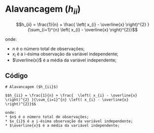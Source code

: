 # Alavancagem ($h_{ii}$)

$$h_{ii} = \frac{1}{n} + \frac{  \left( x_{i} - \overline{x} \right)^{2} }{\sum_{i=1}^{n} \left( x_{i} - \overline{x} \right)^{2}}$$

onde:
* $n$ é o número total de observações;
* $x_{i}$ é a i-ésima observação da variável independente;
* $\overline{x}$ é a média da variável independente;

## Código

```
# Alavancagem ($h_{ii}$)

$$h_{ii} = \frac{1}{n} + \frac{  \left( x_{i} - \overline{x} \right)^{2} }{\sum_{i=1}^{n} \left( x_{i} - \overline{x} \right)^{2}}$$

onde:
* $n$ é o número total de observações;
* $x_{i}$ é a i-ésima observação da variável independente;
* $\overline{x}$ é a média da variável independente;
```